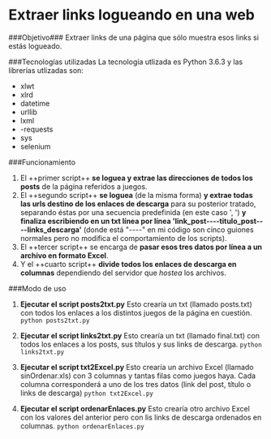 # Extraer links logueando en una web

###Objetivo###
Extraer links de una página que sólo muestra esos links si estás logueado.

###Tecnologías utilizadas
La tecnología utlizada es Python 3.6.3 y las librerías utlizadas son:
- xlwt
- xlrd
- datetime
- urllib
- lxml
- -requests
- sys
- selenium

###Funcionamiento
1. El ++primer script++ **se loguea y extrae las direcciones de todos los posts** de la página referidos a juegos.
2. El ++segundo script++ **se loguea** (de la misma forma) **y extrae todas las urls destino de los enlaces de descarga** para su posterior tratado, separando éstas por una secuencia predefinida (en este caso ', ') **y finaliza escribiendo en un txt línea por línea 'link_post----titulo_post----links_descarga'** (donde está "----" en mi código son cinco guiones normales pero no modifica el comportamiento de los scripts).
3. El ++tercer script++ se encarga de **pasar esos tres datos por línea a un archivo en formato Excel**.
4. Y el ++cuarto script++ **divide todos los enlaces de descarga en columnas** dependiendo del servidor que *hostea* los archivos.

###Modo de uso
1. **Ejecutar el script posts2txt.py**
Esto crearía un txt (llamado posts.txt) con todos los enlaces a los distintos juegos de la página en cuestión.
```python posts2txt.py```

2. **Ejecutar el script links2txt.py**
Esto crearía un txt (llamado final.txt) con todos los enlaces a los posts, sus títulos y sus links de descarga.
```python links2txt.py```

3. **Ejecutar el script txt2Excel.py**
Esto crearía un archivo Excel (llamado sinOrdenar.xls) con 3 columnas y tantas filas como juegos haya. Cada columna corresponderá a uno de los tres datos (link del post, título o links de descarga)
```python txt2Excel.py```

4. **Ejecutar el script ordenarEnlaces.py**
Esto crearía otro archivo Excel con los valores del anterior pero con lis links de descarga ordenados en columnas.
```python ordenarEnlaces.py```
